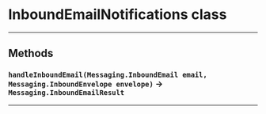 # InboundEmailNotifications class
---
## Methods
### `handleInboundEmail(Messaging.InboundEmail email, Messaging.InboundEnvelope envelope)` → `Messaging.InboundEmailResult`
---
